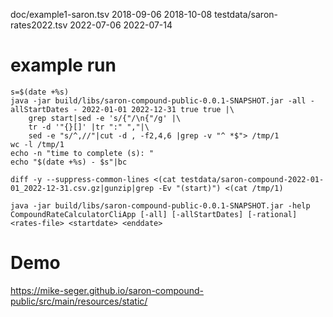 doc/example1-saron.tsv 2018-09-06 2018-10-08
testdata/saron-rates2022.tsv 2022-07-06 2022-07-14

# example run
```
s=$(date +%s)
java -jar build/libs/saron-compound-public-0.0.1-SNAPSHOT.jar -all -allStartDates - 2022-01-01 2022-12-31 true true |\
    grep start|sed -e 's/{"/\n{"/g' |\
    tr -d '"{}[]' |tr ":" ","|\
    sed -e "s/^,//"|cut -d , -f2,4,6 |grep -v "^ *$"> /tmp/1
wc -l /tmp/1
echo -n "time to complete (s): "
echo "$(date +%s) - $s"|bc

diff -y --suppress-common-lines <(cat testdata/saron-compound-2022-01-01_2022-12-31.csv.gz|gunzip|grep -Ev "(start)") <(cat /tmp/1)

java -jar build/libs/saron-compound-public-0.0.1-SNAPSHOT.jar -help
CompoundRateCalculatorCliApp [-all] [-allStartDates] [-rational] <rates-file> <startdate> <enddate>
```


# Demo
https://mike-seger.github.io/saron-compound-public/src/main/resources/static/
